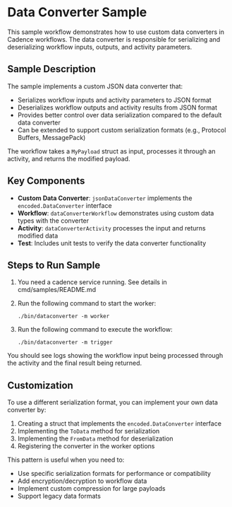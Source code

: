 # Data Converter Sample

This sample workflow demonstrates how to use custom data converters in Cadence workflows. The data converter is responsible for serializing and deserializing workflow inputs, outputs, and activity parameters.

## Sample Description

The sample implements a custom JSON data converter that:
- Serializes workflow inputs and activity parameters to JSON format
- Deserializes workflow outputs and activity results from JSON format
- Provides better control over data serialization compared to the default data converter
- Can be extended to support custom serialization formats (e.g., Protocol Buffers, MessagePack)

The workflow takes a `MyPayload` struct as input, processes it through an activity, and returns the modified payload.

## Key Components

- **Custom Data Converter**: `jsonDataConverter` implements the `encoded.DataConverter` interface
- **Workflow**: `dataConverterWorkflow` demonstrates using custom data types with the converter
- **Activity**: `dataConverterActivity` processes the input and returns modified data
- **Test**: Includes unit tests to verify the data converter functionality

## Steps to Run Sample

1. You need a cadence service running. See details in cmd/samples/README.md

2. Run the following command to start the worker:
   ```
   ./bin/dataconverter -m worker
   ```

3. Run the following command to execute the workflow:
   ```
   ./bin/dataconverter -m trigger
   ```

You should see logs showing the workflow input being processed through the activity and the final result being returned.

## Customization

To use a different serialization format, you can implement your own data converter by:
1. Creating a struct that implements the `encoded.DataConverter` interface
2. Implementing the `ToData` method for serialization
3. Implementing the `FromData` method for deserialization
4. Registering the converter in the worker options

This pattern is useful when you need to:
- Use specific serialization formats for performance or compatibility
- Add encryption/decryption to workflow data
- Implement custom compression for large payloads
- Support legacy data formats 